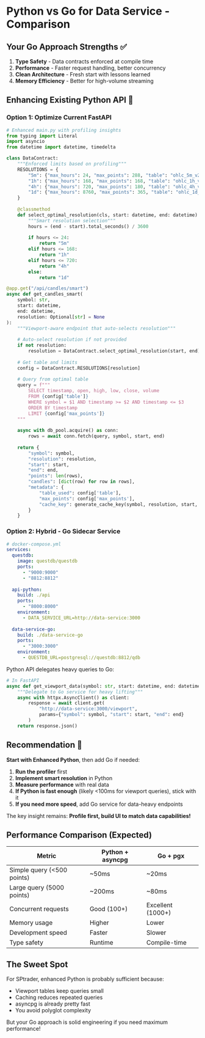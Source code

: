 # Python vs Go for Data Service - Comparison

## Your Go Approach Strengths ✅
1. **Type Safety** - Data contracts enforced at compile time
2. **Performance** - Faster request handling, better concurrency
3. **Clean Architecture** - Fresh start with lessons learned
4. **Memory Efficiency** - Better for high-volume streaming

## Enhancing Existing Python API 🐍

### Option 1: Optimize Current FastAPI

```python
# Enhanced main.py with profiling insights
from typing import Literal
import asyncio
from datetime import datetime, timedelta

class DataContract:
    """Enforced limits based on profiling"""
    RESOLUTIONS = {
        "5m": {"max_hours": 24, "max_points": 288, "table": "ohlc_5m_v2"},
        "1h": {"max_hours": 168, "max_points": 168, "table": "ohlc_1h_v2"},
        "4h": {"max_hours": 720, "max_points": 180, "table": "ohlc_4h_viewport"},
        "1d": {"max_hours": 8760, "max_points": 365, "table": "ohlc_1d_viewport"}
    }
    
    @classmethod
    def select_optimal_resolution(cls, start: datetime, end: datetime) -> str:
        """Smart resolution selection"""
        hours = (end - start).total_seconds() / 3600
        
        if hours <= 24:
            return "5m"
        elif hours <= 168:
            return "1h"
        elif hours <= 720:
            return "4h"
        else:
            return "1d"

@app.get("/api/candles/smart")
async def get_candles_smart(
    symbol: str,
    start: datetime,
    end: datetime,
    resolution: Optional[str] = None
):
    """Viewport-aware endpoint that auto-selects resolution"""
    
    # Auto-select resolution if not provided
    if not resolution:
        resolution = DataContract.select_optimal_resolution(start, end)
    
    # Get table and limits
    config = DataContract.RESOLUTIONS[resolution]
    
    # Query from optimal table
    query = f"""
        SELECT timestamp, open, high, low, close, volume
        FROM {config['table']}
        WHERE symbol = $1 AND timestamp >= $2 AND timestamp <= $3
        ORDER BY timestamp
        LIMIT {config['max_points']}
    """
    
    async with db_pool.acquire() as conn:
        rows = await conn.fetch(query, symbol, start, end)
    
    return {
        "symbol": symbol,
        "resolution": resolution,
        "start": start,
        "end": end,
        "points": len(rows),
        "candles": [dict(row) for row in rows],
        "metadata": {
            "table_used": config['table'],
            "max_points": config['max_points'],
            "cache_key": generate_cache_key(symbol, resolution, start, end)
        }
    }
```

### Option 2: Hybrid - Go Sidecar Service

```yaml
# docker-compose.yml
services:
  questdb:
    image: questdb/questdb
    ports:
      - "9000:9000"
      - "8812:8812"
  
  api-python:
    build: ./api
    ports:
      - "8000:8000"
    environment:
      - DATA_SERVICE_URL=http://data-service:3000
  
  data-service-go:
    build: ./data-service-go
    ports:
      - "3000:3000"
    environment:
      - QUESTDB_URL=postgresql://questdb:8812/qdb
```

Python API delegates heavy queries to Go:
```python
# In FastAPI
async def get_viewport_data(symbol: str, start: datetime, end: datetime):
    """Delegate to Go service for heavy lifting"""
    async with httpx.AsyncClient() as client:
        response = await client.get(
            "http://data-service:3000/viewport",
            params={"symbol": symbol, "start": start, "end": end}
        )
    return response.json()
```

## Recommendation 🎯

**Start with Enhanced Python**, then add Go if needed:

1. **Run the profiler** first
2. **Implement smart resolution** in Python
3. **Measure performance** with real data
4. **If Python is fast enough** (likely <100ms for viewport queries), stick with it
5. **If you need more speed**, add Go service for data-heavy endpoints

The key insight remains: **Profile first, build UI to match data capabilities!**

## Performance Comparison (Expected)

| Metric | Python + asyncpg | Go + pgx |
|--------|-----------------|-----------|
| Simple query (<500 points) | ~50ms | ~20ms |
| Large query (5000 points) | ~200ms | ~80ms |
| Concurrent requests | Good (100+) | Excellent (1000+) |
| Memory usage | Higher | Lower |
| Development speed | Faster | Slower |
| Type safety | Runtime | Compile-time |

## The Sweet Spot

For SPtrader, enhanced Python is probably sufficient because:
- Viewport tables keep queries small
- Caching reduces repeated queries  
- asyncpg is already pretty fast
- You avoid polyglot complexity

But your Go approach is solid engineering if you need maximum performance!